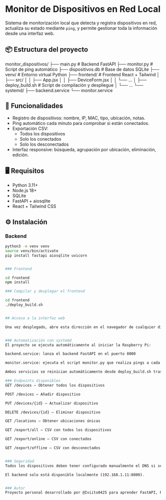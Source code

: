 # Monitor de Dispositivos en Red Local

Sistema de monitorización local que detecta y registra dispositivos en red, actualiza su estado mediante `ping`, y permite gestionar toda la información desde una interfaz web.

## 📦 Estructura del proyecto

monitor_dispositivos/
├── main.py # Backend FastAPI
├── monitor.py # Script de ping automático
├── dispositivos.db # Base de datos SQLite
├── venv/ # Entorno virtual Python
├── frontend/ # Frontend React + Tailwind
│ ├── src/
│ │ ├── App.jsx
│ │ ├── DeviceForm.jsx
│ │ └── ...
│ ├── deploy_build.sh # Script de compilación y despliegue
│ └── ...
└── systemd/
├── backend.service
└── monitor.service


## 🚀 Funcionalidades

- Registro de dispositivos: nombre, IP, MAC, tipo, ubicación, notas.
- Ping automático cada minuto para comprobar si están conectados.
- Exportación CSV:
  - Todos los dispositivos
  - Solo los conectados
  - Solo los desconectados
- Interfaz responsive: búsqueda, agrupación por ubicación, eliminación, edición.

## 🖥️ Requisitos

- Python 3.11+
- Node.js 18+
- SQLite
- FastAPI + aiosqlite
- React + Tailwind CSS

## ⚙️ Instalación

### Backend

```bash
python3 -m venv venv
source venv/bin/activate
pip install fastapi aiosqlite uvicorn


### Frontend

cd frontend
npm install

### Compilar y desplegar el frontend

cd frontend
./deploy_build.sh


## Acceso a la interfaz web

Una vez desplegado, abre esta dirección en el navegador de cualquier dispositivo conectado a la misma red local: 192.168.1.11:8080 (ajusta la IP si cambias de dispositivo o configuración de red)


### Automatización con systemd
El proyecto se ejecuta automáticamente al iniciar la Raspberry Pi:

backend.service: lanza el backend FastAPI en el puerto 8000

monitor.service: ejecuta el script monitor.py que realiza pings a cada IP

Ambos servicios se reinician automáticamente desde deploy_build.sh tras cada despliegue.

### Endpoints disponibles
GET /devices — Obtener todos los dispositivos

POST /devices — Añadir dispositivo

PUT /devices/{id} — Actualizar dispositivo

DELETE /devices/{id} — Eliminar dispositivo

GET /locations — Obtener ubicaciones únicas

GET /export/all — CSV con todos los dispositivos

GET /export/online — CSV con conectados

GET /export/offline — CSV con desconectados


### Seguridad
Todos los dispositivos deben tener configurado manualmente el DNS si se desea usar un bloqueador como Pi-hole.

El backend solo está disponible localmente (192.168.1.11:8000).


### Autor
Proyecto personal desarrollado por @Iviito0425 para aprender FastAPI, React y automatización en Raspberry Pi.
